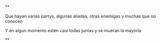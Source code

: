**

Que hayan varias partys, algunas aliadas, otras enemigas y muchas que no conocen

Y en algun momento estén casi todas juntas y se mueran la mayoría

**